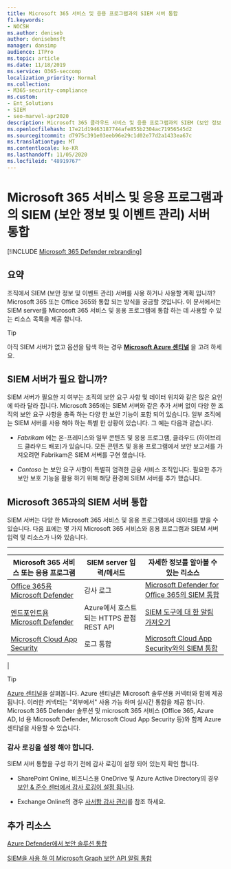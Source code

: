```yaml
---
title: Microsoft 365 서비스 및 응용 프로그램과의 SIEM 서버 통합
f1.keywords:
- NOCSH
ms.author: deniseb
author: denisebmsft
manager: dansimp
audience: ITPro
ms.topic: article
ms.date: 11/18/2019
ms.service: O365-seccomp
localization_priority: Normal
ms.collection:
- M365-security-compliance
ms.custom:
- Ent_Solutions
- SIEM
- seo-marvel-apr2020
description: Microsoft 365 클라우드 서비스 및 응용 프로그램과의 SIEM (보안 정보 및 이벤트 관리) 서버 통합에 대 한 개요를 확인 하세요.
ms.openlocfilehash: 17e21d19463187744afe855b2304ac71956545d2
ms.sourcegitcommit: d7975c391e03eeb96e29c1d02e77d2a1433ea67c
ms.translationtype: MT
ms.contentlocale: ko-KR
ms.lasthandoff: 11/05/2020
ms.locfileid: "48919767"
---
```

# <a name="security-information-and-event-management-siem-server-integration-with-microsoft-365-services-and-applications"></a>Microsoft 365 서비스 및 응용 프로그램과의 SIEM (보안 정보 및 이벤트 관리) 서버 통합

[!INCLUDE [Microsoft 365 Defender rebranding](../includes/microsoft-defender-for-office.md)]


## <a name="summary"></a>요약

조직에서 SIEM (보안 정보 및 이벤트 관리) 서버를 사용 하거나 사용할 계획 입니까? Microsoft 365 또는 Office 365와 통합 되는 방식을 궁금할 것입니다. 이 문서에서는 SIEM server를 Microsoft 365 서비스 및 응용 프로그램에 통합 하는 데 사용할 수 있는 리소스 목록을 제공 합니다.

> [!TIP]
> 아직 SIEM 서버가 없고 옵션을 탐색 하는 경우 **[Microsoft Azure 센티널](https://docs.microsoft.com/azure/sentinel/overview)** 을 고려 하세요.

## <a name="do-i-need-a-siem-server"></a>SIEM 서버가 필요 합니까?

SIEM 서버가 필요한 지 여부는 조직의 보안 요구 사항 및 데이터 위치와 같은 많은 요인에 따라 달라 집니다. Microsoft 365에는 SIEM 서버와 같은 추가 서버 없이 다양 한 조직의 보안 요구 사항을 충족 하는 다양 한 보안 기능이 포함 되어 있습니다. 일부 조직에는 SIEM 서버를 사용 해야 하는 특별 한 상황이 있습니다. 그 예는 다음과 같습니다.

- *Fabrikam* 에는 온-프레미스와 일부 콘텐츠 및 응용 프로그램, 클라우드 (하이브리드 클라우드 배포)가 있습니다. 모든 콘텐츠 및 응용 프로그램에서 보안 보고서를 가져오려면 Fabrikam은 SIEM 서버를 구현 했습니다.

- *Contoso* 는 보안 요구 사항이 특별히 엄격한 금융 서비스 조직입니다. 필요한 추가 보안 보호 기능을 활용 하기 위해 해당 환경에 SIEM 서버를 추가 했습니다.

## <a name="siem-server-integration-with-microsoft-365"></a>Microsoft 365과의 SIEM 서버 통합

SIEM 서버는 다양 한 Microsoft 365 서비스 및 응용 프로그램에서 데이터를 받을 수 있습니다. 다음 표에는 몇 가지 Microsoft 365 서비스와 응용 프로그램과 SIEM 서버 입력 및 리소스가 나와 있습니다.

****

|Microsoft 365 서비스 또는 응용 프로그램|SIEM server 입력/메서드|자세한 정보를 알아볼 수 있는 리소스|
|---|---|---|
|[Office 365용 Microsoft Defender](office-365-atp.md)|감사 로그|[Microsoft Defender for Office 365의 SIEM 통합](siem-integration-with-office-365-ti.md)|
|[엔드포인트용 Microsoft Defender](https://docs.microsoft.com/windows/security/threat-protection/)|Azure에서 호스트 되는 HTTPS 끝점 <br/>REST API|[SIEM 도구에 대 한 알림 가져오기](https://docs.microsoft.com/windows/security/threat-protection/microsoft-defender-atp/configure-siem)|
|[Microsoft Cloud App Security](https://docs.microsoft.com/cloud-app-security/what-is-cloud-app-security)|로그 통합|[Microsoft Cloud App Security와의 SIEM 통합](https://docs.microsoft.com/cloud-app-security/siem)|
|

> [!TIP]
> [Azure 센티널](https://docs.microsoft.com/azure/sentinel/overview)을 살펴봅니다. Azure 센티널은 Microsoft 솔루션용 커넥터와 함께 제공 됩니다. 이러한 커넥터는 "외부에서" 사용 가능 하며 실시간 통합을 제공 합니다. Microsoft 365 Defender 솔루션 및 microsoft 365 서비스 (Office 365, Azure AD, Id 용 Microsoft Defender, Microsoft Cloud App Security 등)와 함께 Azure 센티널을 사용할 수 있습니다.

### <a name="audit-logging-must-be-turned-on"></a>감사 로깅을 설정 해야 합니다.

SIEM 서버 통합을 구성 하기 전에 감사 로깅이 설정 되어 있는지 확인 합니다.

- SharePoint Online, 비즈니스용 OneDrive 및 Azure Active Directory의 경우 [보안 & 준수 센터에서 감사 로깅이 설정 됩니다](../../compliance/turn-audit-log-search-on-or-off.md).

- Exchange Online의 경우 [사서함 감사 관리](../../compliance/enable-mailbox-auditing.md)를 참조 하세요.

## <a name="more-resources"></a>추가 리소스

[Azure Defender에서 보안 솔루션 통합](https://docs.microsoft.com/azure/security-center/security-center-partner-integration#exporting-data-to-a-siem)

[SIEM을 사용 하 여 Microsoft Graph 보안 API 알림 통합](https://docs.microsoft.com/graph/security-integration)

